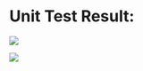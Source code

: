 # Unit Test Result:  
[![](https://img.shields.io/endpoint?url=https://github.com/omaus/TestRepo/blob/UnitTestResult/ShieldsIO.json)](https://github.com/omaus/TestRepo/blob/UnitTestResult/TestResults.xml)

![](https://github.com/omaus/TestRepo/blob/UnitTestResult/beispielbild.jpg)